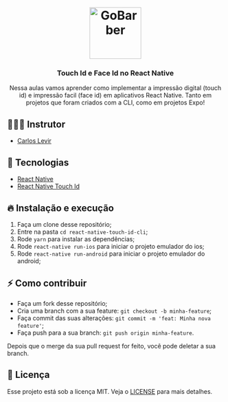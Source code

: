 <h1 align="center">
  <img src="https://i.ibb.co/YkQR709/CL-Logo-transparente.png" alt="GoBarber" width="120">
</h1>

<h3 align="center">
  Touch Id e Face Id no React Native
</h3>

<p align="center">
  Nessa aulas vamos aprender como implementar a impressão digital (touch id) e impressão facil (face id) em aplicativos React Native. Tanto em projetos que foram criados com a CLI, como em projetos Expo!
</p>


## 👨🏻‍💻 Instrutor

- [Carlos Levir](https://github.com/CarlosLevir)

## 🚀 Tecnologias

- [React Native](https://facebook.github.io/react-native/)
- [React Native Touch Id](https://github.com/naoufal/react-native-touch-id)

## 🔥 Instalação e execução

1. Faça um clone desse repositório;
2. Entre na pasta `cd react-native-touch-id-cli`;
3. Rode `yarn` para instalar as dependências;
4. Rode `react-native run-ios` para iniciar o projeto emulador do ios;
5. Rode `react-native run-android` para iniciar o projeto emulador do android;

## ⚡️ Como contribuir

- Faça um fork desse repositório;
- Cria uma branch com a sua feature: `git checkout -b minha-feature`;
- Faça commit das suas alterações: `git commit -m 'feat: Minha nova feature'`;
- Faça push para a sua branch: `git push origin minha-feature`.

Depois que o merge da sua pull request for feito, você pode deletar a sua branch.

## 📝 Licença

Esse projeto está sob a licença MIT. Veja o [LICENSE](https://opensource.org/licenses/MIT) para mais detalhes.

